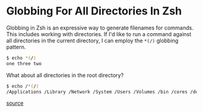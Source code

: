 # Globbing For All Directories In Zsh

Globbing in Zsh is an expressive way to generate filenames for commands.
This includes working with directories. If I'd like to run a command against
all directories in the current directory, I can employ the `*(/)` globbing
pattern.

```bash
$ echo *(/)
one three two
```

What about all directories in the root directory?

```bash
$ echo /*(/)
/Applications /Library /Network /System /Users /Volumes /bin /cores /dev /home /net /opt /private /sbin /usr
```

[source](http://zsh.sourceforge.net/Intro/intro_2.html)
